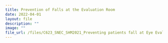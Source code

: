 ```yaml
---
title: Prevention of Falls at the Evaluation Room
date: 2022-04-01
layout: file
description: ""
image: ""
file_url: /files/C623_SNEC_SHM2021_Preventing patients fall at Eye Evaluation room.pdf
---
```

